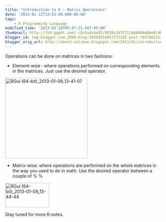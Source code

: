 ```yaml
--- 
title: "Introduction to R – Matrix Operations" 
date: '2013-01-12T13:53:00.000-06:00' 
tags: 
    - R Programming Language
modified_time: '2013-03-28T09:47:21.667-05:00' 
thumbnail: http://lh4.ggpht.com/-cQcGudvkxOI/UO3Kx26TFII/AAAAAAAAAwQ/AbPlgeqKBMc/s72-c/RGui%252520%25252864-bit%252529\_2013-01-09\_13-41-07\_thumb%25255B1%25255D.jpg?imgmax=800
blogger_id: tag:blogger.com,1999:blog-59384554657271185.post-7447881312415530956
blogger_orig_url: http://ebeid-soliman.blogspot.com/2013/01/introduction-to-r-matrix-operations.html
--- 
```

Operations can be done on matrices in two fashions:  

-   Element-wise : where operations performed on corresponding elements
    in the matrices. Just use the desired operator.

[<img src="http://lh4.ggpht.com/-cQcGudvkxOI/UO3Kx26TFII/AAAAAAAAAwQ/AbPlgeqKBMc/RGui%252520%25252864-bit%252529_2013-01-09_13-41-07_thumb%25255B1%25255D.jpg?imgmax=800" title="RGui (64-bit)_2013-01-09_13-41-07" width="266" height="260" alt="RGui (64-bit)_2013-01-09_13-41-07" />](http://lh6.ggpht.com/-YkvnETSBw-k/UO3KxT93XoI/AAAAAAAAAwI/UKkvMWrtmN4/s1600-h/RGui%252520%25252864-bit%252529_2013-01-09_13-41-07%25255B3%25255D.jpg)  

-   Matrix-wise: where operations are performed on the whole matrices in
    the way you used to do in math. Use the desired operator between a
    couple of % %

[<img src="http://lh4.ggpht.com/-Mdsg3zHeJes/UO3KzIaCfOI/AAAAAAAAAwg/qCEUdgu_H0c/RGui%252520%25252864-bit%252529_2013-01-09_13-44-44_thumb%25255B1%25255D.jpg?imgmax=800" title="RGui (64-bit)_2013-01-09_13-44-44" width="142" height="79" alt="RGui (64-bit)_2013-01-09_13-44-44" />](http://lh4.ggpht.com/-nF9ykRVZNB8/UO3Kyu48lKI/AAAAAAAAAwY/wYVrQaImRYs/s1600-h/RGui%252520%25252864-bit%252529_2013-01-09_13-44-44%25255B3%25255D.jpg)  
  
Stay tuned for more R notes.
